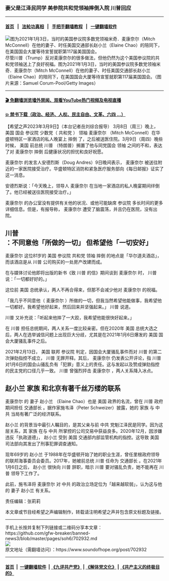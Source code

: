 ### 妻父是江泽民同学 美参院共和党领袖摔倒入院 川普回应
------------------------

#### [首页](https://github.com/gfw-breaker/banned-news3/blob/master/README.md) &nbsp;&nbsp;|&nbsp;&nbsp; [法轮功真相](https://github.com/begood0513/basic/blob/master/README.md)  &nbsp;&nbsp;|&nbsp;&nbsp; [手把手翻墙教程](https://github.com/gfw-breaker/guides/wiki)  &nbsp;&nbsp;|&nbsp;&nbsp; [一键翻墙软件](https://github.com/gfw-breaker/nogfw/blob/master/README.md)  



<div><img alt="图为2021年1月3日，当时的美国参议院多数党领袖米奇．麦康奈尔（Mitch McConnell）在他的妻子、时任美国交通部长赵小兰（Elaine Chao）的陪同下，在美国国会大厦等待宣誓就职第117届美国国会。" src="https://img.soundofhope.org/2023-03/1678414857741.jpg"/>
<br/><figcaption class="caption">
 尽管川普（Trump）反对麦康奈尔的很多做法，但他仍然为这个美国参议院的共和党领袖送上了良好祝福。图为2021年1月3日，当时的美国参议院多数党领袖米奇．麦康奈尔（Mitch McConnell）在他的妻子、时任美国交通部长赵小兰（Elaine Chao）的陪同下，在美国国会大厦等待宣誓就职第117届美国国会。（图片来源：Samuel Corum-Pool/Getty Images）
</figcaption></div><hr/>

#### [ 🎬  免翻墙浏览墙外禁闻、观看YouTube热门视频及电视直播](https://github.com/gfw-breaker/HelloWorld)

#### [ 💥  禁书下载（政治、经济、人权、民主自由、文革、六四 ...）](https://github.com/gfw-breaker/books/blob/master/README.md)

<div><div class="Content__Wrapper sc-1bvya0-0 elmmKw article_body" data-checkusr="" itemprop="articleBody">
 <div id="post_place_1">
 </div>
 <p class="meta-top">
  <span class="meta">
   【希望之声2023年3月9日】（本台记者岳刘综合报导）
  </span>
  3月8日（周三）晚上，
  <ok href="/term/1045">
   美国
  </ok>
  国会
  <ok href="/term/1191">
   参议院
  </ok>
  少数党（
  <ok href="/term/2717">
   共和党
  </ok>
  ）
  <ok href="/term/1193">
   领袖
  </ok>
  <ok href="/term/1192">
   麦康奈尔
  </ok>
  （Mitch McConnell）在华盛顿特区一家酒店的私人晚宴上
  <ok href="/term/148114">
   摔倒
  </ok>
  了，之后被送医住院。3月9日（周四）晚些时候，
  <ok href="/term/1045">
   美国
  </ok>
  前总统
  <ok href="/term/1041">
   川普
  </ok>
  （特朗普）搁置了他与同党国会
  <ok href="/term/1193">
   领袖
  </ok>
  之间的不和，表达了对
  <ok href="/term/1192">
   麦康奈尔
  </ok>
  <ok href="/term/148114">
   摔倒
  </ok>
  后健康状况的担忧和良好祝愿。
 </p>
 <p>
  <ok href="/term/1192">
   麦康奈尔
  </ok>
  的发言人安德烈斯（Doug Andres）9日晚间表示，
  <ok href="/term/1192">
   麦康奈尔
  </ok>
  被送往附近的一家医院接受治疗。华盛顿特区消防和紧急医疗服务部向《每日邮报》证实了这一消息。
 </p>
 <p>
  安德烈斯说：「今天晚上，领导人
  <ok href="/term/1192">
   麦康奈尔
  </ok>
  在当地一家酒店的私人晚宴期间绊倒了。他已经被送往医院接受治疗。」
 </p>
 <p>
  <ok href="/term/1192">
   麦康奈尔
  </ok>
  的办公室没有提供有关他的状况、或他可能缺席
  <ok href="/term/1191">
   参议院
  </ok>
  多长时间的更多详细信息。但是，有报导称，
  <ok href="/term/1192">
   麦康奈尔
  </ok>
  遭受了脑震荡，并且仍在医院，没有出院。
 </p>
 <h2>
  <strong>
   <ok href="/term/1041">
    川普
   </ok>
   ：不同意他「所做的一切」 但希望他「一切安好」
  </strong>
 </h2>
 <p>
  <ok href="/term/1192">
   麦康奈尔
  </ok>
  这位81岁的
  <ok href="/term/1045">
   美国
  </ok>
  <ok href="/term/1191">
   参议院
  </ok>
  <ok href="/term/2717">
   共和党
  </ok>
  <ok href="/term/1193">
   领袖
  </ok>
  <ok href="/term/148114">
   摔倒
  </ok>
  的地点是「华尔道夫酒店」，而该酒店是从
  <ok href="/term/1041">
   川普
  </ok>
  公司购买的一处房产改建而成。
 </p>
 <p>
  在与媒体讨论他即将出版的新书《致
  <ok href="/term/1041">
   川普
  </ok>
  的信》期间谈到
  <ok href="/term/1192">
   麦康奈尔
  </ok>
  时，
  <ok href="/term/1041">
   川普
  </ok>
  说：「一切都好好的。」
 </p>
 <p>
  这位前
  <ok href="/term/1045">
   美国
  </ok>
  总统承认，两人不再合得来，但那不会减少他对
  <ok href="/term/1192">
   麦康奈尔
  </ok>
  的祝福。
 </p>
 <p>
  「我几乎不同意他（
  <ok href="/term/1192">
   麦康奈尔
  </ok>
  ）所做的一切，但我当然希望他能做事，我希望他一切都好。我希望他好起来，然后回来并坚强起来。」
  <ok href="/term/1041">
   川普
  </ok>
  说道。
 </p>
 <p>
  <ok href="/term/1041">
   川普
  </ok>
  又补充说：「听起来他摔了一大跤，我希望他能很快好起来。」
 </p>
 <p>
  在
  <ok href="/term/1041">
   川普
  </ok>
  担任总统期间，两人关系一度比较亲密。但在2020年
  <ok href="/term/1045">
   美国
  </ok>
  总统大选之后，两人在选举诚信问题上出现巨大分歧，尤其是在2021年1月6日爆发的
  <ok href="/term/1045">
   美国
  </ok>
  国会大厦骚乱事件之后。
 </p>
 <p>
  2021年2月13日，
  <ok href="/term/1045">
   美国
  </ok>
  联邦
  <ok href="/term/1191">
   参议院
  </ok>
  判定，因国会大厦骚乱事件而对
  <ok href="/term/1041">
   川普
  </ok>
  的第二次弹劾指控不成立，
  <ok href="/term/1041">
   川普
  </ok>
  无罪开释。其后，
  <ok href="/term/1192">
   麦康奈尔
  </ok>
  仍发表公开评论，指
  <ok href="/term/1041">
   川普
  </ok>
  对1月6日的国会山骚乱负有「犯罪」意义上的责任。这与发起以及赞成弹劾指控的民主党的口径几乎一致。
  <ok href="/term/1041">
   川普
  </ok>
  曾强烈抨击
  <ok href="/term/1192">
   麦康奈尔
  </ok>
  ，两人关系降入冰点。
 </p>
 <h2>
  <strong>
   <ok href="/term/17531">
    赵小兰
   </ok>
   <ok href="/term/11032">
    家族
   </ok>
   和北京有著千丝万缕的联系
  </strong>
 </h2>
 <p>
  <ok href="/term/1192">
   麦康奈尔
  </ok>
  的
  <ok href="/term/6599">
   妻子
  </ok>
  <ok href="/term/17531">
   赵小兰
  </ok>
  （Elaine Chao）也是
  <ok href="/term/1045">
   美国
  </ok>
  政界的名流，曾在
  <ok href="/term/1041">
   川普
  </ok>
  政府期间担任
  <ok href="/term/17532">
   交通部长
  </ok>
  。据作家施韦泽（Peter Schweizer）披露，她的
  <ok href="/term/11032">
   家族
  </ok>
  与
  <ok href="/term/1059">
   中共
  </ok>
  当局有著广泛的经济联系。
 </p>
 <p>
  <ok href="/term/17531">
   赵小兰
  </ok>
  的背景当中最引人瞩目的，是其父亲与前
  <ok href="/term/1059">
   中共
  </ok>
  党魁江泽民是同学。因为这层关系，其
  <ok href="/term/11032">
   家族
  </ok>
  在与
  <ok href="/term/1059">
   中共
  </ok>
  所掌控的公司交易中获益良多。2020年12月，因涉嫌违反「执政道德」，
  <ok href="/term/17531">
   赵小兰
  </ok>
  受到
  <ok href="/term/1045">
   美国
  </ok>
  交通部内部监管机构的指控。这导致
  <ok href="/term/1045">
   美国
  </ok>
  司法部向其发出了刑事犯罪调查通知。
 </p>
 <p>
  现年69岁的
  <ok href="/term/17531">
   赵小兰
  </ok>
  于1988年在华盛顿开始了她的职业生涯，曾任里根政府领导的联邦海事委员会委员。2017年，她被前总统
  <ok href="/term/1041">
   川普
  </ok>
  任命为
  <ok href="/term/17532">
   交通部长
  </ok>
  。在2021年1月6日之后，
  <ok href="/term/17531">
   赵小兰
  </ok>
  很快向
  <ok href="/term/1041">
   川普
  </ok>
  辞职，暗示
  <ok href="/term/1041">
   川普
  </ok>
  要对骚乱负责，她不能再在
  <ok href="/term/1041">
   川普
  </ok>
  领导下工作了。
 </p>
 <p>
  此前，施韦泽将
  <ok href="/term/1192">
   麦康奈尔
  </ok>
  对
  <ok href="/term/1059">
   中共
  </ok>
  的政治立场定位为「越来越软弱」，认为这与他的
  <ok href="/term/6599">
   妻子
  </ok>
  <ok href="/term/17531">
   赵小兰
  </ok>
  有关系。
 </p>
 <p class="meta-btm">
  责任编辑：张莉莉
 </p>
 <p class="meta-btm">
  本文章或节目经希望之声编辑制作，转载请注明希望之声并包含原文标题及链接。
 </p>
</div>
</div>
<hr/>
手机上长按并复制下列链接或二维码分享本文章：<br/>
https://github.com/gfw-breaker/banned-news3/blob/master/pages/soh6/702932.md <br/>
<a href='https://github.com/gfw-breaker/banned-news3/blob/master/pages/soh6/702932.md'><img src='https://github.com/gfw-breaker/banned-news3/blob/master/pages/soh6/702932.md.png'/></a> <br/>
原文地址（需翻墙访问）：https://www.soundofhope.org/post/702932


------------------------
#### [首页](https://github.com/gfw-breaker/banned-news3/blob/master/README.md) &nbsp;|&nbsp; [一键翻墙软件](https://github.com/gfw-breaker/nogfw/blob/master/README.md) &nbsp;| [《九评共产党》](https://github.com/gfw-breaker/9ping.md/blob/master/README.md#九评之一评共产党是什么) | [《解体党文化》](https://github.com/gfw-breaker/jtdwh.md/blob/master/README.md) | [《共产主义的终极目的》](https://github.com/gfw-breaker/gczydzjmd.md/blob/master/README.md)


<img src='http://gfw-breaker.win/banned-news3/pages/soh6/702932.md' width='0px' height='0px'/>